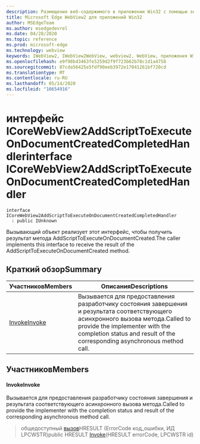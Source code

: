 ```yaml
---
description: Размещение веб-содержимого в приложении Win32 с помощью элемента управления Microsoft Edge WebView2
title: Microsoft Edge WebView2 для приложений Win32
author: MSEdgeTeam
ms.author: msedgedevrel
ms.date: 04/28/2020
ms.topic: reference
ms.prod: microsoft-edge
ms.technology: webview
keywords: IWebView2, IWebView2WebView, webview2, WebView, приложения Win32, Win32, EDGE, ICoreWebView2, ICoreWebView2Controller, элемент управления "веб-браузер", HTML Edge
ms.openlocfilehash: e9f98b43463fe5259d2f9f723b62b78c1d1a4758
ms.sourcegitcommit: 07cda56425e5fdf90eeb3972e17041261bf720cd
ms.translationtype: MT
ms.contentlocale: ru-RU
ms.lasthandoff: 05/14/2020
ms.locfileid: "10654916"
---
```

# <span data-ttu-id="86e57-104">интерфейс ICoreWebView2AddScriptToExecuteOnDocumentCreatedCompletedHandler</span><span class="sxs-lookup"><span data-stu-id="86e57-104">interface ICoreWebView2AddScriptToExecuteOnDocumentCreatedCompletedHandler</span></span> 

```
interface ICoreWebView2AddScriptToExecuteOnDocumentCreatedCompletedHandler
  : public IUnknown
```

<span data-ttu-id="86e57-105">Вызывающий объект реализует этот интерфейс, чтобы получить результат метода AddScriptToExecuteOnDocumentCreated.</span><span class="sxs-lookup"><span data-stu-id="86e57-105">The caller implements this interface to receive the result of the AddScriptToExecuteOnDocumentCreated method.</span></span>

## <span data-ttu-id="86e57-106">Краткий обзор</span><span class="sxs-lookup"><span data-stu-id="86e57-106">Summary</span></span>

 <span data-ttu-id="86e57-107">Участников</span><span class="sxs-lookup"><span data-stu-id="86e57-107">Members</span></span>                        | <span data-ttu-id="86e57-108">Описания</span><span class="sxs-lookup"><span data-stu-id="86e57-108">Descriptions</span></span>
--------------------------------|---------------------------------------------
[<span data-ttu-id="86e57-109">Invoke</span><span class="sxs-lookup"><span data-stu-id="86e57-109">Invoke</span></span>](#invoke) | <span data-ttu-id="86e57-110">Вызывается для предоставления разработчику состояния завершения и результата соответствующего асинхронного вызова метода.</span><span class="sxs-lookup"><span data-stu-id="86e57-110">Called to provide the implementer with the completion status and result of the corresponding asynchronous method call.</span></span>

## <span data-ttu-id="86e57-111">Участников</span><span class="sxs-lookup"><span data-stu-id="86e57-111">Members</span></span>

#### <span data-ttu-id="86e57-112">Invoke</span><span class="sxs-lookup"><span data-stu-id="86e57-112">Invoke</span></span> 

<span data-ttu-id="86e57-113">Вызывается для предоставления разработчику состояния завершения и результата соответствующего асинхронного вызова метода.</span><span class="sxs-lookup"><span data-stu-id="86e57-113">Called to provide the implementer with the completion status and result of the corresponding asynchronous method call.</span></span>

> <span data-ttu-id="86e57-114">общедоступный [вызов](#invoke)HRESULT (ErrorCode код_ошибки, ИД LPCWSTR)</span><span class="sxs-lookup"><span data-stu-id="86e57-114">public HRESULT [Invoke](#invoke)(HRESULT errorCode, LPCWSTR id)</span></span>

